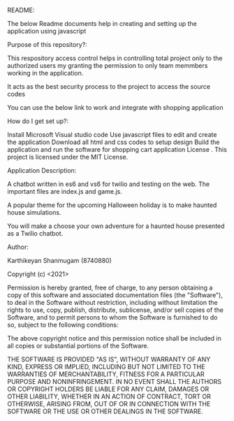 README:

  The below Readme documents help in creating and setting up the application using javascript
  
Purpose of this repository?:

  This respository access control helps in controlling total project only to the authorized users my granting the permission to only team memmbers working in the application.

  It acts as the best security process to the project to access the source codes

  You can use the below link to work and integrate with shopping application
  
How do I get set up?:

  Install Microsoft Visual studio code Use javascript files to edit and create the application Download all html and css
  codes to setup design Build the application and run the software for shopping cart application License .
  This project is licensed under the MIT License.
  
Application Description:

  A chatbot written in es6 and vs6 for twilio and testing on the web. The important files are index.js and game.js.

  A popular theme for the upcoming Halloween holiday is to make haunted house simulations. 

  You will make a choose your own adventure for a haunted house presented as a Twilio chatbot. 
  
Author:

  Karthikeyan Shanmugam (8740880)

Copyright (c) <2021> <copyright Karthikeyan Shanmugam>

Permission is hereby granted, free of charge, to any person obtaining a copy of this software and associated documentation files (the "Software"), to deal in the Software without restriction, including without limitation the rights to use, copy, publish, distribute, sublicense, and/or sell copies of the Software, and to permit persons to whom the Software is furnished to do so, subject to the following conditions:

The above copyright notice and this permission notice shall be included in all copies or substantial portions of the Software.

THE SOFTWARE IS PROVIDED "AS IS", WITHOUT WARRANTY OF ANY KIND, EXPRESS OR IMPLIED, INCLUDING BUT NOT LIMITED TO THE WARRANTIES OF MERCHANTABILITY, FITNESS FOR A PARTICULAR PURPOSE AND NONINFRINGEMENT. IN NO EVENT SHALL THE AUTHORS OR COPYRIGHT HOLDERS BE LIABLE FOR ANY CLAIM, DAMAGES OR OTHER LIABILITY, WHETHER IN AN ACTION OF CONTRACT, TORT OR OTHERWISE, ARISING FROM, OUT OF OR IN CONNECTION WITH THE SOFTWARE OR THE USE OR OTHER DEALINGS IN THE SOFTWARE.
